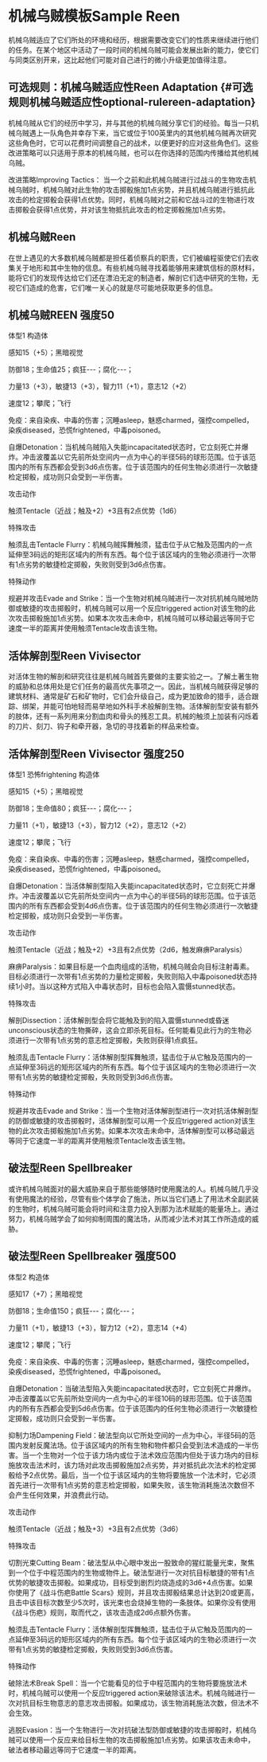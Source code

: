# 机械乌贼模板Sample Reen

机械乌贼适应了它们所处的环境和经历，根据需要改变它们的性质来继续进行他们的任务。在某个地区中活动了一段时间的机械乌贼可能会发展出新的能力，使它们与同类区别开来，这比起他们可能对自己进行的微小升级更加值得注意。

## 可选规则：机械乌贼适应性Reen Adaptation {#可选规则机械乌贼适应性optional-rulereen-adaptation}

机械乌贼从它们的经历中学习，并与其他的机械乌贼分享它们的经验。每当一只机械乌贼遇上一队角色并幸存下来，当它或位于100英里内的其他机械乌贼再次研究这些角色时，它可以花费时间调整自己的战术，以便更好的应对这些角色们。这些改进策略可以只适用于原本的机械乌贼，也可以在你选择的范围内传播给其他机械乌贼。

改进策略Improving Tactics：
当一个之前和此机械乌贼进行过战斗的生物攻击机械乌贼时，机械乌贼对此生物的攻击掷骰施加1点劣势，并且机械乌贼进行抵抗此攻击的检定掷骰会获得1点优势。同时，机械乌贼对之前和它战斗过的生物进行攻击掷骰会获得1点优势，并对该生物抵抗此攻击的检定掷骰施加1点劣势。

## 机械乌贼Reen

在世上遇见的大多数机械乌贼都是担任着侦察兵的职责，它们被编程驱使它们去收集关于地形和其中生物的信息。有些机械乌贼寻找着能够用来建筑信标的原材料，能将它们的发现传达给它们还在漂泊无定的制造者，解剖它们选中研究的生物，无视它们造成的危害，它们唯一关心的就是尽可能地获取更多的信息。

## 机械乌贼REEN 强度50

体型1 构造体

感知15（+5）；黑暗视觉

防御18；生命值25；疯狂---；腐化---；

力量13（+3），敏捷13（+3），智力11（+1），意志12（+2）

速度12；攀爬；飞行

免疫：来自染疾、中毒的伤害；沉睡asleep，魅惑charmed，强控compelled，染疾diseased，恐慌frightened，中毒poisoned。

自爆Detonation：当机械乌贼陷入失能incapacitated状态时，它立刻死亡并爆炸。冲击波覆盖以它先前所处空间内一点为中心的半径5码的球形范围。位于该范围内的所有东西都会受到3d6点伤害。位于该范围内的任何生物必须进行一次敏捷检定掷骰，成功则只会受到一半伤害。

攻击动作

触须Tentacle（近战；触及+2）+3且有2点优势（1d6）

特殊攻击

触须乱击Tentacle
Flurry：机械乌贼挥舞触须，猛击位于从它触及范围内的一点延伸至3码远的矩形区域内的所有东西。每个位于该区域内的生物必须进行一次带有1点劣势的敏捷检定掷骰，失败则受到3d6点伤害。

特殊动作

规避并攻击Evade and
Strike：当一个生物对机械乌贼进行一次对抗机械乌贼地防御或敏捷的攻击掷骰时，机械乌贼可以用一个反应triggered
action对该生物的此次攻击掷骰施加1点劣势。如果本次攻击未命中，机械乌贼可以移动最远等同于它速度一半的距离并使用触须Tentacle攻击该生物。

## 活体解剖型Reen Vivisector

对活体生物的解剖和研究往往是机械乌贼首先要做的主要实验之一。了解土著生物的威胁和总体用处是它们任务的最高优先事项之一。因此，当机械乌贼获得足够的建筑材料、通常是矿石和矿物时，它们会升级自己，成为更加致命的猎手，适合跟踪、绑架，并能可怕地轻而易举地如外科手术般解剖生物。活体解剖型安装有额外的肢体，还有一系列用来分割血肉和骨头的残忍工具。机械的触须上加装有闪烁着的刀片、刻刀、钩子和牵开器，急切的寻找着新的样品来检查。

## 活体解剖型Reen Vivisector 强度250

体型1 恐怖frightening 构造体

感知15（+5）；黑暗视觉

防御18；生命值80；疯狂---；腐化---；

力量11（+1），敏捷13（+3），智力12（+2），意志12（+2）

速度12；攀爬；飞行

免疫：来自染疾、中毒的伤害；沉睡asleep，魅惑charmed，强控compelled，染疾diseased，恐慌frightened，中毒poisoned。

自爆Detonation：当活体解剖型陷入失能incapacitated状态时，它立刻死亡并爆炸。冲击波覆盖以它先前所处空间内一点为中心的半径5码的球形范围。位于该范围内的所有东西都会受到4d6点伤害。位于该范围内的任何生物必须进行一次敏捷检定掷骰，成功则只会受到一半伤害。

攻击动作

触须Tentacle（近战；触及+2）+3且有2点优势（2d6，触发麻痹Paralysis）

麻痹Paralysis：如果目标是一个血肉组成的活物，机械乌贼会向目标注射毒素。目标必须进行一次带有1点劣势的力量检定掷骰，失败则陷入中毒poisoned状态持续1小时。当以这种方式陷入中毒状态时，目标也会陷入震慑stunned状态。

特殊攻击

解剖Dissection：活体解剖型会将它能触及到的陷入震慑stunned或昏迷unconscious状态的生物撕碎，这会立即杀死目标。任何能看见此行为的生物必须进行一次带有1点劣势的意志检定掷骰，失败则获得1点疯狂。

触须乱击Tentacle
Flurry：活体解剖型挥舞触须，猛击位于从它触及范围内的一点延伸至3码远的矩形区域内的所有东西。每个位于该区域内的生物必须进行一次带有1点劣势的敏捷检定掷骰，失败则受到3d6点伤害。

特殊动作

规避并攻击Evade and
Strike：当一个生物对活体解剖型进行一次对抗活体解剖型的防御或敏捷的攻击掷骰时，活体解剖型可以用一个反应triggered
action对该生物的此次攻击掷骰施加1点劣势。如果本次攻击未命中，活体解剖型可以移动最远等同于它速度一半的距离并使用触须Tentacle攻击该生物。

## 破法型Reen Spellbreaker

或许机械乌贼面对的最大威胁来自于那些能够随时使用魔法的人。机械乌贼几乎没有使用魔法的经验，尽管有些个体学会了施法，所以当它们遇上了用法术全副武装的生物时，机械乌贼可能会将时间和注意力投入到那为法术赋能的能量场上。通过努力，机械乌贼学会了如何抑制周围的魔法场，从而减少法术对其工作所造成的威胁。

## 破法型Reen Spellbreaker 强度500

体型2 构造体

感知17（+7）；黑暗视觉

防御18；生命值150；疯狂---；腐化---；

力量11（+1），敏捷13（+3），智力12（+2），意志14（+4）

速度12；攀爬；飞行

免疫：来自染疾、中毒的伤害；沉睡asleep，魅惑charmed，强控compelled，染疾diseased，恐慌frightened，中毒poisoned。

自爆Detonation：当破法型陷入失能incapacitated状态时，它立刻死亡并爆炸。冲击波覆盖以它先前所处空间内一点为中心的半径10码的球形范围。位于该范围内的所有东西都会受到5d6点伤害。位于该范围内的任何生物必须进行一次敏捷检定掷骰，成功则只会受到一半伤害。

抑制力场Dampening
Field：破法型向以它所处空间的一点为中心，半径5码的范围内发射反魔法场。位于该区域内的所有生物和物件都只会受到法术造成的一半伤害。当一个生物对一个位于该力场内或位于法术效应范围内但处于该力场内的目标施放攻击法术时，该力场对此攻击掷骰施加2点劣势，并对抵抗此次法术的检定掷骰给予2点优势。最后，当一个位于该区域内的生物将要施放一个法术时，它必须首先进行一次带有1点劣势的意志检定掷骰，如果失败，该生物消耗施法次数但不会产生任何效果，并浪费此行动。

攻击动作

触须Tentacle（近战；触及+3）+3且有2点优势（3d6）

特殊攻击

切割光束Cutting
Beam：破法型从中心眼中发出一股致命的猩红能量光束，聚焦到一个位于中程范围内的生物或物件上。破法型进行一次对抗目标敏捷的带有1点优势的敏捷攻击掷骰。如果成功，目标受到剧烈灼烧造成的3d6+4点伤害。如果你使用了《战斗伤疤Battle
Scars》规则，并且攻击掷骰结果总计达到20或更高，且击中该目标次数至少5次时，该光束也会烧掉生物的一条肢体。如果你没有使用《战斗伤疤》规则，取而代之，该攻击造成2d6点额外伤害。

触须乱击Tentacle
Flurry：活体解剖型挥舞触须，猛击位于从它触及范围内的一点延伸至3码远的矩形区域内的所有东西。每个位于该区域内的生物必须进行一次带有1点劣势的敏捷检定掷骰，失败则受到3d6点伤害。

特殊动作

破除法术Break
Spell：当一个它能看见的位于中程范围内的生物将要施放法术时，机械乌贼可以使用一个反应triggered
action来破除该法术。机械乌贼进行一次对抗目标生物意志的意志攻击掷骰。如果成功，该生物消耗施法次数，但法术不会生效。

逃脱Evasion：当一个生物进行一次对抗破法型防御或敏捷的攻击掷骰时，机械乌贼可以使用一个反应来给目标生物的攻击掷骰施加1点劣势。如果该攻击未命中，破法者移动最远等同于它速度一半的距离。
